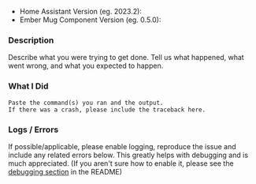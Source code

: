 * Home Assistant Version (eg. 2023.2):
* Ember Mug Component Version (eg. 0.5.0):

### Description

Describe what you were trying to get done.
Tell us what happened, what went wrong, and what you expected to happen.

### What I Did

```
Paste the command(s) you ran and the output.
If there was a crash, please include the traceback here.
```

### Logs / Errors

If possible/applicable, please enable logging, reproduce the issue and include any related errors below.
This greatly helps with debugging and is much appreciated.
(If you aren't sure how to enable it, please see the [debugging section](https://github.com/sopelj/hass-ember-mug-component#debugging) in the README)

```
```
